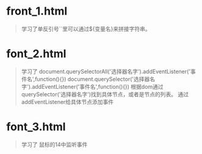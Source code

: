 # front_1.html
> 学习了单反引号``里可以通过${变量名}来拼接字符串。

# font_2.html
> 学习了
> document.querySelectorAll('选择器名字').addEventListener('事件名',function(){})
> document.querySelector('选择器名字').addEventListener('事件名',function(){})
> 根据dom通过querySelector('选择器名字')找到具体节点，或者是节点的列表。
> 通过addEventListener给具体节点添加事件

# font_3.html
> 学习了 鼠标的14中监听事件
